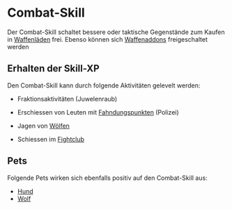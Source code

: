 # Combat-Skill 

Der Combat-Skill schaltet bessere oder taktische Gegenstände zum Kaufen in [Waffenläden](../../pages/biz/waffenladen.md) frei. Ebenso können sich [Waffenaddons](../../pages/items/weapons/waffenaddons.md) freigeschaltet werden

## Erhalten der Skill-XP

Den Combat-Skill kann durch folgende Aktivitäten gelevelt werden:

* Fraktionsaktivitäten (Juwelenraub)

* Erschiessen von Leuten mit [Fahndungspunkten](../pages/allgemein/fahndungspunkte.md) (Polizei)
* Jagen von [Wölfen](../../pages/nebenjobs/jagd.md)
* Schiessen im [Fightclub](../../pages/gebäude/fightclub.md)

## Pets

Folgende Pets wirken sich ebenfalls positiv auf den Combat-Skill aus:

* [Hund](../../pages/pets/hund.md)
* [Wolf](../../pages/pets/wolf.md)
